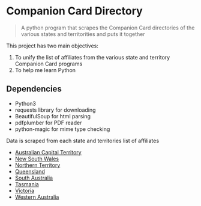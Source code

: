# Companion Card Directory

>A python program that scrapes the Companion Card directories of the various states and territorities and puts it together

This project has two main objectives:

1. To unify the list of affiliates from the various state and territory Companion Card programs
2. To help me learn Python

## Dependencies

* Python3
* requests library for downloading
* BeautifulSoup for html parsing
* pdfplumber for PDF reader
* python-magic for mime type checking

Data is scraped from each state and territories list of affiliates

* [Australian Capital Territory](https://www.communityservices.act.gov.au/companion_card/affiliates)
* [New South Wales](https://www.nsw.gov.au/living-in-nsw/companion-card/use-card)
* [Northern Territory](https://ntcompanioncard.org.au/where-you-can-use-your-card)
* [Queensland](https://secure.communities.qld.gov.au/chiip/SearchBrowseCompanion.aspx)
* [South Australia](https://www.sa.gov.au/topics/care-and-support/disability/companion-card/using-your-companion-card)
* [Tasmania](https://www.companioncard.communities.tas.gov.au/affiliates/tasmanian_businesses_that_accept_the_companion_card)
* [Victoria](https://www.companioncard.vic.gov.au/where-can-i-use-my-card)
* [Western Australia](https://www.wacompanioncard.org.au/where-can-i-use-my-card)